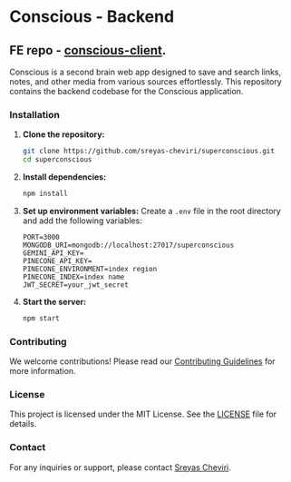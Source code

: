 


# Conscious - Backend

## FE repo - [conscious-client](https://github.com/sreyas-cheviri/superconscious-client).

Conscious is a second brain web app designed to save and search links, notes, and other media from various sources effortlessly. This repository contains the backend codebase for the Conscious application.


### Installation

1. **Clone the repository:**

   ```bash
   git clone https://github.com/sreyas-cheviri/superconscious.git
   cd superconscious
   ```

3. **Install dependencies:**
   ```bash
   npm install
   ```

4. **Set up environment variables:**
   Create a `.env` file in the root directory and add the following variables:
   ```env
   PORT=3000
   MONGODB_URI=mongodb://localhost:27017/superconscious
   GEMINI_API_KEY=
   PINECONE_API_KEY=
   PINECONE_ENVIRONMENT=index region
   PINECONE_INDEX=index name
   JWT_SECRET=your_jwt_secret
   ```

5. **Start the server:**
   ```bash
   npm start
   ```


### Contributing

We welcome contributions! Please read our [Contributing Guidelines](CONTRIBUTING.md) for more information.

### License

This project is licensed under the MIT License. See the [LICENSE](LICENSE) file for details.

### Contact

For any inquiries or support, please contact [Sreyas Cheviri](https://github.com/sreyas-cheviri).
